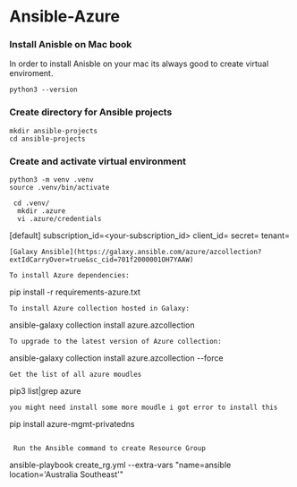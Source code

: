 # Ansible-Azure

### Install Anisble on Mac book 

In order to install Anisble on your mac its always good to create virtual enviroment. 

```
python3 --version
```
### Create directory for Ansible projects
```
mkdir ansible-projects
cd ansible-projects
```
### Create and activate virtual environment
```
python3 -m venv .venv
source .venv/bin/activate

 cd .venv/
  mkdir .azure
  vi .azure/credentials
```

[default]
subscription_id=<your-subscription_id>
client_id=<security-principal-appid>
secret=<security-principal-password>
tenant=<security-principal-tenant>
```
[Galaxy Ansible](https://galaxy.ansible.com/azure/azcollection?extIdCarryOver=true&sc_cid=701f2000001OH7YAAW)

To install Azure dependencies:
```
pip install -r requirements-azure.txt
```
To install Azure collection hosted in Galaxy:
```
ansible-galaxy collection install azure.azcollection
```
To upgrade to the latest version of Azure collection:
```
ansible-galaxy collection install azure.azcollection --force
```
Get the list of all azure moudles 
```
 pip3 list|grep azure
```
you might need install some more moudle i got error to install this 
```
pip install azure-mgmt-privatedns
```

 Run the Ansible command to create Resource Group 
```
 ansible-playbook create_rg.yml --extra-vars "name=ansible location='Australia Southeast'"
 ```